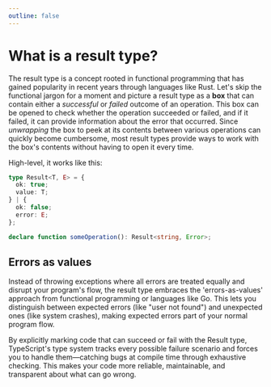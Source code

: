 ```yaml
---
outline: false
---
```


# What is a result type?

The result type is a concept rooted in functional programming that has gained popularity in recent years through languages like Rust. Let's skip the functional jargon for a moment and picture a result type as a **box** that can contain either a _successful_ or _failed_ outcome of an operation. This box can be opened to check whether the operation succeeded or failed, and if it failed, it can provide information about the error that occurred. Since _unwrapping_ the box to peek at its contents between various operations can quickly become cumbersome, most result types provide ways to work with the box's contents without having to open it every time.

High-level, it works like this:

```typescript
type Result<T, E> = {
  ok: true;
  value: T;
} | {
  ok: false;
  error: E;
};

declare function someOperation(): Result<string, Error>;
```

## Errors as values

Instead of throwing exceptions where all errors are treated equally and disrupt your program's flow, the result type embraces the 'errors-as-values' approach from functional programming or languages like Go. This lets you distinguish between expected errors (like "user not found") and unexpected ones (like system crashes), making expected errors part of your normal program flow.

By explicitly marking code that can succeed or fail with the Result type, TypeScript's type system tracks every possible failure scenario and forces you to handle them—catching bugs at compile time through exhaustive checking. This makes your code more reliable, maintainable, and transparent about what can go wrong.